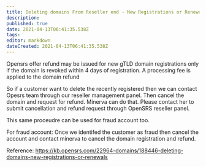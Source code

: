 ```yaml
---
title: Deleting domains From Reseller end - New Registrations or Renewals
description: 
published: true
date: 2021-04-13T06:41:35.538Z
tags: 
editor: markdown
dateCreated: 2021-04-13T06:41:35.538Z
---
```




Opensrs offer refund may be issued for new gTLD domain registrations only if the domain is revoked within 4 days of registration. A processing fee is applied to the domain refund

So if a customer want to delete the recently registered then we can contact Opesrs team through our reseller management panel. Then cancel the domain and request for refund. Minerva can do that. Please contact her to submit cancellation and refund request through OpenSRS reseller panel.  

This same proceudre can be used for fraud account too.

For fraud account: Once we identifed the customer as fraud then cancel the account and contact minerva to cancel the domain registration and refund. 

Reference: https://kb.opensrs.com/22964-domains/188446-deleting-domains-new-registrations-or-renewals
